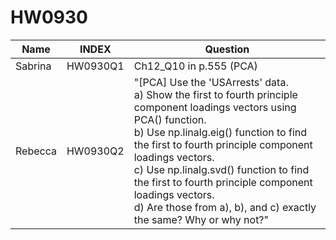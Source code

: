 # HW0930

| Name    | INDEX    | Question                                                                                                                                                                                                            |
|---------|----------|--------------------------------------------------------------------------------------------------------------------------------------------------------------------------------------------------------------------|
| Sabrina | HW0930Q1 | Ch12_Q10 in p.555 (PCA)                                                                                                                                                                                             |
| Rebecca | HW0930Q2 | "[PCA] Use the 'USArrests' data. <br/> a) Show the first to fourth principle component loadings vectors using PCA() function. <br/> b) Use np.linalg.eig() function to find the first to fourth principle component loadings vectors. <br/> c) Use np.linalg.svd() function to find the first to fourth principle component loadings vectors. <br/> d) Are those from a), b), and c) exactly the same? Why or why not?" |

